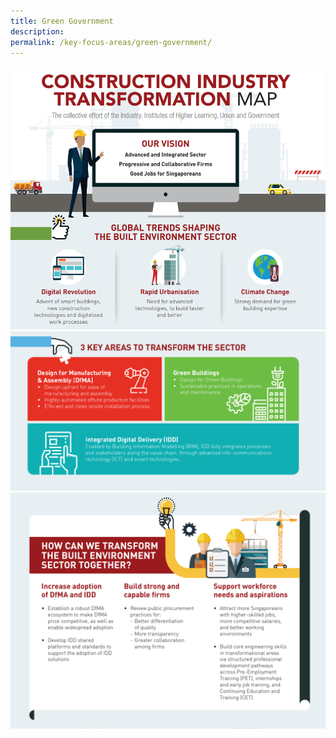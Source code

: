 ```yaml
---
title: Green Government
description: 
permalink: /key-focus-areas/green-government/
---
```





![City in Nature](/images/citm06.PNG)
![City in Neature](/images/citm07.PNG)
![City inu Neature](/images/citm08.PNG)

